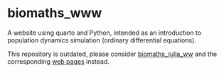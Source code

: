 # biomaths_www

A website using quarto and Python, intended as an introduction to population dynamics simulation (ordinary differential equations).

This repository is outdated, please consider [biomaths_julia_ww](https://github.com/lmaillere/biomaths_julia_www) and the corresponding [web pages](https://lmaillere.github.io/biomaths_julia_www/) instead.

